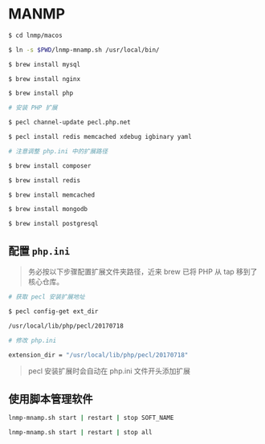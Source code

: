 # MANMP

```bash
$ cd lnmp/macos

$ ln -s $PWD/lnmp-mnamp.sh /usr/local/bin/
```

```bash
$ brew install mysql

$ brew install nginx

$ brew install php

# 安装 PHP 扩展

$ pecl channel-update pecl.php.net

$ pecl install redis memcached xdebug igbinary yaml

# 注意调整 php.ini 中的扩展路径

$ brew install composer

$ brew install redis

$ brew install memcached

$ brew install mongodb

$ brew install postgresql
```

## 配置 `php.ini`

> 务必按以下步骤配置扩展文件夹路径，近来 brew 已将 PHP 从 tap 移到了核心仓库。

```bash
# 获取 pecl 安装扩展地址

$ pecl config-get ext_dir

/usr/local/lib/php/pecl/20170718

# 修改 php.ini

extension_dir = "/usr/local/lib/php/pecl/20170718"
```

> pecl 安装扩展时会自动在 php.ini 文件开头添加扩展

## 使用脚本管理软件

```bash
lnmp-mnamp.sh start | restart | stop SOFT_NAME

lnmp-mnamp.sh start | restart | stop all
```
